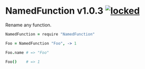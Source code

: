 
# NamedFunction v1.0.3 [![locked](http://badges.github.io/stability-badges/dist/locked.svg)](http://github.com/badges/stability-badges)

Rename any function.

```coffee
NamedFunction = require "NamedFunction"

Foo = NamedFunction "Foo", -> 1

Foo.name # => "Foo"

Foo()    # => 1
```
